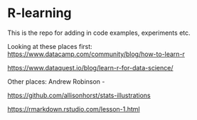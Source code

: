 # R-learning

This is the repo for adding in code examples, experiments etc.

Looking at these places first:
https://www.datacamp.com/community/blog/how-to-learn-r

https://www.dataquest.io/blog/learn-r-for-data-science/

Other places:
Andrew Robinson - 

https://github.com/allisonhorst/stats-illustrations

https://rmarkdown.rstudio.com/lesson-1.html 
